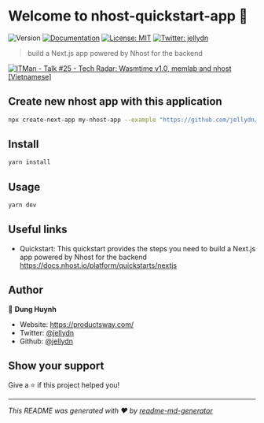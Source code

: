 # Welcome to nhost-quickstart-app 👋

![Version](https://img.shields.io/badge/version-0.1.0-blue.svg?cacheSeconds=2592000)
[![Documentation](https://img.shields.io/badge/documentation-yes-brightgreen.svg)](https://docs.nhost.io/platform/quickstarts/nextjs)
[![License: MIT](https://img.shields.io/badge/License-MIT-yellow.svg)](#)
[![Twitter: jellydn](https://img.shields.io/twitter/follow/jellydn.svg?style=social)](https://twitter.com/jellydn)

> build a Next.js app powered by Nhost for the backend

[![ITMan - Talk #25 - Tech Radar: Wasmtime v1.0, memlab and nhost [Vietnamese]](https://i.ytimg.com/vi/FslW-YP2oG8/hqdefault.jpg)](https://www.youtube.com/watch?v=FslW-YP2oG8)

## Create new nhost app with this application

```sh
npx create-next-app my-nhost-app --example "https://github.com/jellydn/nhost-quickstart-app"
```

## Install

```sh
yarn install
```

## Usage

```sh
yarn dev
```

## Useful links

- Quickstart: This quickstart provides the steps you need to build a Next.js app powered by Nhost for the backend https://docs.nhost.io/platform/quickstarts/nextjs

## Author

👤 **Dung Huynh**

- Website: https://productsway.com/
- Twitter: [@jellydn](https://twitter.com/jellydn)
- Github: [@jellydn](https://github.com/jellydn)

## Show your support

Give a ⭐️ if this project helped you!

---

_This README was generated with ❤️ by [readme-md-generator](https://github.com/kefranabg/readme-md-generator)_
